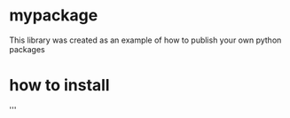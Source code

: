 # mypackage
This library was created as an example of how to publish your own python packages

# how to install 
'''